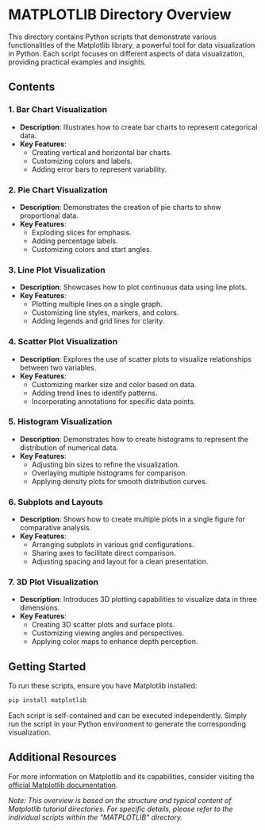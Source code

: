 # MATPLOTLIB Directory Overview

This directory contains Python scripts that demonstrate various functionalities of the Matplotlib library, a powerful tool for data visualization in Python. Each script focuses on different aspects of data visualization, providing practical examples and insights.

## Contents

### 1. Bar Chart Visualization
   - **Description**: Illustrates how to create bar charts to represent categorical data.
   - **Key Features**:
     - Creating vertical and horizontal bar charts.
     - Customizing colors and labels.
     - Adding error bars to represent variability.

### 2. Pie Chart Visualization
   - **Description**: Demonstrates the creation of pie charts to show proportional data.
   - **Key Features**:
     - Exploding slices for emphasis.
     - Adding percentage labels.
     - Customizing colors and start angles.

### 3. Line Plot Visualization
   - **Description**: Showcases how to plot continuous data using line plots.
   - **Key Features**:
     - Plotting multiple lines on a single graph.
     - Customizing line styles, markers, and colors.
     - Adding legends and grid lines for clarity.

### 4. Scatter Plot Visualization
   - **Description**: Explores the use of scatter plots to visualize relationships between two variables.
   - **Key Features**:
     - Customizing marker size and color based on data.
     - Adding trend lines to identify patterns.
     - Incorporating annotations for specific data points.

### 5. Histogram Visualization
   - **Description**: Demonstrates how to create histograms to represent the distribution of numerical data.
   - **Key Features**:
     - Adjusting bin sizes to refine the visualization.
     - Overlaying multiple histograms for comparison.
     - Applying density plots for smooth distribution curves.

### 6. Subplots and Layouts
   - **Description**: Shows how to create multiple plots in a single figure for comparative analysis.
   - **Key Features**:
     - Arranging subplots in various grid configurations.
     - Sharing axes to facilitate direct comparison.
     - Adjusting spacing and layout for a clean presentation.

### 7. 3D Plot Visualization
   - **Description**: Introduces 3D plotting capabilities to visualize data in three dimensions.
   - **Key Features**:
     - Creating 3D scatter plots and surface plots.
     - Customizing viewing angles and perspectives.
     - Applying color maps to enhance depth perception.

## Getting Started

To run these scripts, ensure you have Matplotlib installed:

```bash
pip install matplotlib
```

Each script is self-contained and can be executed independently. Simply run the script in your Python environment to generate the corresponding visualization.

## Additional Resources

For more information on Matplotlib and its capabilities, consider visiting the [official Matplotlib documentation](https://matplotlib.org/stable/contents.html).

*Note: This overview is based on the structure and typical content of Matplotlib tutorial directories. For specific details, please refer to the individual scripts within the "MATPLOTLIB" directory.*

